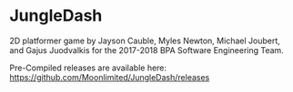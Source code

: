# JungleDash
2D platformer game by Jayson Cauble, Myles Newton, Michael Joubert, and Gajus Juodvalkis for the 2017-2018 BPA Software
Engineering Team.

Pre-Compiled releases are available here: https://github.com/Moonlimited/JungleDash/releases
